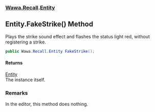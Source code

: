 ### [Wawa.Recall](Wawa.Recall.md 'Wawa.Recall').[Entity](Entity.md 'Wawa.Recall.Entity')

## Entity.FakeStrike() Method

Plays the strike sound effect and flashes the status light red, without registering a strike.

```csharp
public Wawa.Recall.Entity FakeStrike();
```

#### Returns
[Entity](Entity.md 'Wawa.Recall.Entity')  
The instance itself.

### Remarks
  
In the editor, this method does nothing.